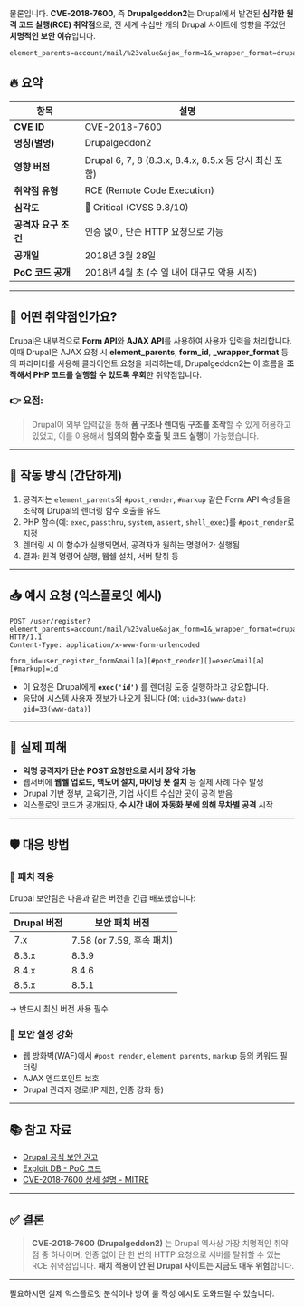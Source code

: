 물론입니다. **CVE-2018-7600**, 즉 **Drupalgeddon2**는 Drupal에서 발견된 **심각한 원격 코드 실행(RCE) 취약점**으로, 전 세계 수십만 개의 Drupal 사이트에 영향을 주었던 **치명적인 보안 이슈**입니다.
```
element_parents=account/mail/%23value&ajax_form=1&_wrapper_format=drupal_ajax
```
## 🔥 요약

| 항목            | 설명                                              |
| ------------- | ----------------------------------------------- |
| **CVE ID**    | CVE-2018-7600                                   |
| **명칭(별명)**    | Drupalgeddon2                                   |
| **영향 버전**     | Drupal 6, 7, 8 (8.3.x, 8.4.x, 8.5.x 등 당시 최신 포함) |
| **취약점 유형**    | RCE (Remote Code Execution)                     |
| **심각도**       | 🔴 Critical (CVSS 9.8/10)                       |
| **공격자 요구 조건** | 인증 없이, 단순 HTTP 요청으로 가능                          |
| **공개일**       | 2018년 3월 28일                                    |
| **PoC 코드 공개** | 2018년 4월 초 (수 일 내에 대규모 악용 시작)                   |

---

## 🧠 어떤 취약점인가요?

Drupal은 내부적으로 **Form API**와 **AJAX API**를 사용하여 사용자 입력을 처리합니다.
이때 Drupal은 AJAX 요청 시 **element\_parents**, **form\_id**, **\_wrapper\_format** 등의 파라미터를 사용해 클라이언트 요청을 처리하는데, Drupalgeddon2는 이 흐름을 **조작해서 PHP 코드를 실행할 수 있도록 우회**한 취약점입니다.

### 👉 요점:

> Drupal이 외부 입력값을 통해 **폼 구조나 렌더링 구조를 조작**할 수 있게 허용하고 있었고, 이를 이용해서 **임의의 함수 호출 및 코드 실행**이 가능했습니다.

---

## 🧪 작동 방식 (간단하게)

1. 공격자는 `element_parents`와 `#post_render`, `#markup` 같은 Form API 속성들을 조작해 Drupal의 렌더링 함수 호출을 유도
2. PHP 함수(예: `exec`, `passthru`, `system`, `assert`, `shell_exec`)를 `#post_render`로 지정
3. 렌더링 시 이 함수가 실행되면서, 공격자가 원하는 명령어가 실행됨
4. 결과: 원격 명령어 실행, 웹쉘 설치, 서버 탈취 등

---

## 📥 예시 요청 (익스플로잇 예시)

```http
POST /user/register?element_parents=account/mail/%23value&ajax_form=1&_wrapper_format=drupal_ajax HTTP/1.1
Content-Type: application/x-www-form-urlencoded

form_id=user_register_form&mail[a][#post_render][]=exec&mail[a][#markup]=id
```

* 이 요청은 Drupal에게 **`exec('id')`** 를 렌더링 도중 실행하라고 강요합니다.
* 응답에 시스템 사용자 정보가 나오게 됩니다 (예: `uid=33(www-data) gid=33(www-data)`)

---

## 🧨 실제 피해

* **익명 공격자가 단순 POST 요청만으로 서버 장악 가능**
* 웹서버에 **웹쉘 업로드, 백도어 설치, 마이닝 봇 설치** 등 실제 사례 다수 발생
* Drupal 기반 정부, 교육기관, 기업 사이트 수십만 곳이 공격 받음
* 익스플로잇 코드가 공개되자, **수 시간 내에 자동화 봇에 의해 무차별 공격** 시작

---

## 🛡️ 대응 방법

### 🔧 패치 적용

Drupal 보안팀은 다음과 같은 버전을 긴급 배포했습니다:

| Drupal 버전 | 보안 패치 버전              |
| --------- | --------------------- |
| 7.x       | 7.58 (or 7.59, 후속 패치) |
| 8.3.x     | 8.3.9                 |
| 8.4.x     | 8.4.6                 |
| 8.5.x     | 8.5.1                 |

→ 반드시 최신 버전 사용 필수

### 🔐 보안 설정 강화

* 웹 방화벽(WAF)에서 `#post_render`, `element_parents`, `markup` 등의 키워드 필터링
* AJAX 엔드포인트 보호
* Drupal 관리자 경로(IP 제한, 인증 강화 등)

---

## 📚 참고 자료

* [Drupal 공식 보안 권고](https://www.drupal.org/sa-core-2018-002)
* [Exploit DB - PoC 코드](https://www.exploit-db.com/exploits/44449)
* [CVE-2018-7600 상세 설명 - MITRE](https://cve.mitre.org/cgi-bin/cvename.cgi?name=CVE-2018-7600)

---

## ✅ 결론

> **CVE-2018-7600 (Drupalgeddon2)** 는 Drupal 역사상 가장 치명적인 취약점 중 하나이며, 인증 없이 단 한 번의 HTTP 요청으로 서버를 탈취할 수 있는 RCE 취약점입니다. **패치 적용이 안 된 Drupal 사이트는 지금도 매우 위험**합니다.

---

필요하시면 실제 익스플로잇 분석이나 방어 룰 작성 예시도 도와드릴 수 있습니다.
